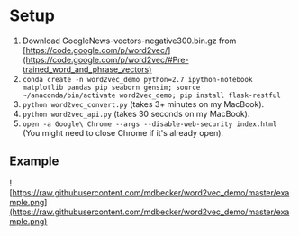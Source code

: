 # Setup
1. Download GoogleNews-vectors-negative300.bin.gz from [https://code.google.com/p/word2vec/](https://code.google.com/p/word2vec/#Pre-trained_word_and_phrase_vectors)
2. ``conda create -n word2vec_demo python=2.7 ipython-notebook matplotlib pandas pip seaborn gensim; source ~/anaconda/bin/activate word2vec_demo; pip install flask-restful``
3. ``python word2vec_convert.py`` (takes 3+ minutes on my MacBook).
4. ``python word2vec_api.py`` (takes 30 seconds on my MacBook).
5. ``open -a Google\ Chrome --args --disable-web-security index.html`` (You might need to close Chrome if it's already open).

## Example
![https://raw.githubusercontent.com/mdbecker/word2vec_demo/master/example.png](https://raw.githubusercontent.com/mdbecker/word2vec_demo/master/example.png)
